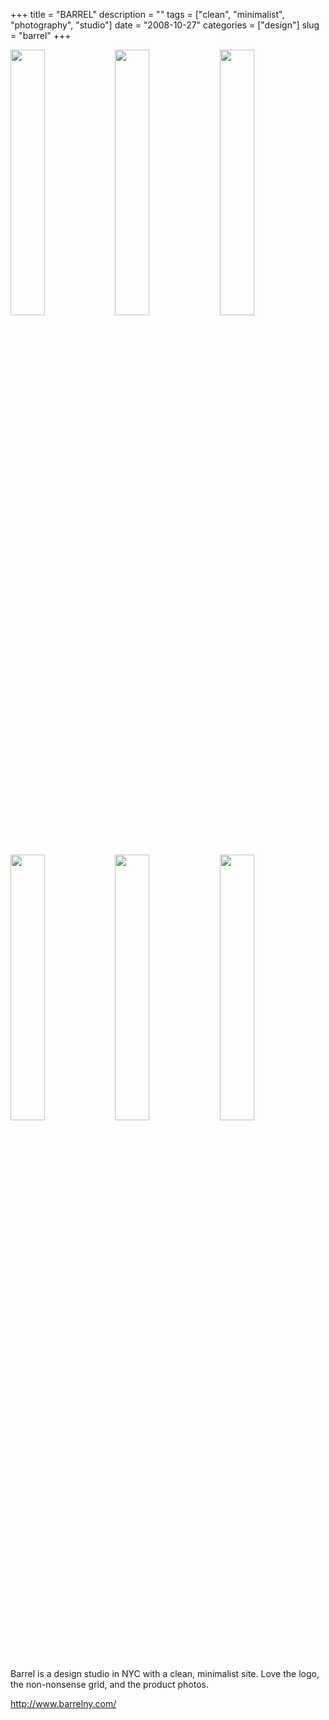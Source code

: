 +++
title = "BARREL"
description = ""
tags = ["clean", "minimalist", "photography", "studio"]
date = "2008-10-27"
categories = ["design"]
slug = "barrel"
+++


<div id="screens-thumbs" class="clearfix mt1-5">
<a href="/media/design/barrel-1.jpg" class="group" rel="group"><img src="/media/design/barrel-1.png" alt="" class="thumb" style="width: 33%; max-width: 33%;padding: 0 1px 1px 0" /></a><a href="/media/design/barrel-2.jpg" class="group" rel="group"><img src="/media/design/barrel-2.png" alt="" class="thumb" style="width: 33%; max-width: 33%;padding: 0 1px 1px 0" /></a><a href="/media/design/barrel-3.jpg" class="group" rel="group"><img src="/media/design/barrel-3.png" alt="" class="thumb" style="width: 33%; max-width: 33%;padding: 0 1px 1px 0" /></a><a href="/media/design/barrel-4.jpg" class="group" rel="group"><img src="/media/design/barrel-4.png" alt="" class="thumb" style="width: 33%; max-width: 33%;padding: 0 1px 1px 0" /></a><a href="/media/design/barrel-5.jpg" class="group" rel="group"><img src="/media/design/barrel-5.png" alt="" class="thumb" style="width: 33%; max-width: 33%;padding: 0 1px 1px 0" /></a><a href="/media/design/barrel-6.jpg" class="group" rel="group"><img src="/media/design/barrel-6.png" alt="" class="thumb" style="width: 33%; max-width: 33%;padding: 0 1px 1px 0" /></a>
</div>   
<p>Barrel is a design studio in NYC with a clean, minimalist site. Love the logo, the non-nonsense grid, and the product photos.</p>
<p><a href="http://www.barrelny.com/">http://www.barrelny.com/</a></p>  
